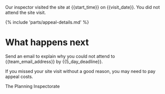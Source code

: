 Our inspector visited the site at {{start_time}} on {{visit_date}}. You did not attend the site visit.

{% include 'parts/appeal-details.md' %}

# What happens next

Send an email to explain why you could not attend to {{team_email_address}} by {{5_day_deadline}}.

If you missed your site visit without a good reason, you may need to pay appeal costs.

The Planning Inspectorate
